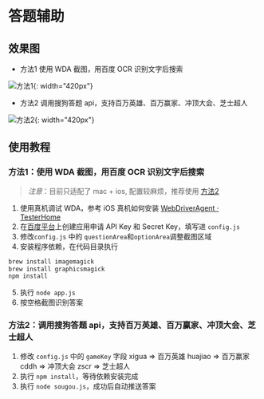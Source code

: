 # 答题辅助

## 效果图
- 方法1 使用 WDA 截图，用百度 OCR 识别文字后搜索

![方法1](http://p2sipr63m.bkt.clouddn.com/D96DECCC93E9F73E3C06BBE08A0088E7.jpg){: width="420px"}

- 方法2 调用搜狗答题 api，支持百万英雄、百万赢家、冲顶大会、芝士超人

![方法2](http://p2sipr63m.bkt.clouddn.com/D96DECCC93E9F73E3C06BBE08A0088E7.jpg){: width="420px"}

## 使用教程
### 方法1：使用 WDA 截图，用百度 OCR 识别文字后搜索
> *注意*：目前只适配了 mac + ios, 配置较麻烦，推荐使用 [方法2](#方法2调用搜狗答题-api支持百万英雄百万赢家冲顶大会芝士超人)
1. 使用真机调试 WDA，参考 iOS 真机如何安装 [WebDriverAgent · TesterHome](https://testerhome.com/topics/7220)
2. 在[百度平台](https://cloud.baidu.com/product/ocr)上创建应用申请 API Key 和 Secret Key，填写进 `config.js`
3. 修改`config.js` 中的 `questionArea`和`optionArea`调整截图区域
4. 安装程序依赖，在代码目录执行
``` bash
brew install imagemagick
brew install graphicsmagick
npm install
```
5. 执行 `node app.js`
6. 按空格截图识别答案
### 方法2：调用搜狗答题 api，支持百万英雄、百万赢家、冲顶大会、芝士超人
1. 修改 `config.js` 中的 `gameKey` 字段
xigua => 百万英雄
huajiao => 百万赢家
cddh => 冲顶大会
zscr => 芝士超人
2. 执行 `npm install`，等待依赖安装完成
3. 执行 `node sougou.js`，成功后自动推送答案


